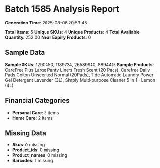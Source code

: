 # Batch 1585 Analysis Report

**Generation Time**: 2025-08-06 20:53:45

**Total Items**: 5
**Unique SKUs**: 4
**Unique Products**: 4
**Total Available Quantity**: 252.00
**Near Expiry Products**: 0

## Sample Data
**Sample SKUs**: 1290450, 1189734, 26589940, 8894416
**Sample Products**: CareFree Plus Large Panty Liners Fresh Scent (20 Pads), Carefree Daily Pads Cotton Unscented Normal (20Pads), Tide Automatic Laundry Power Gel Detergent Lavender (3L), Simply Multi-purpose Cleaner 5 in 1 - Lemon (4L)

## Financial Categories
- **Personal Care**: 3 items
- **Home Care**: 2 items

## Missing Data
- **Skus**: 0 missing
- **Product_ids**: 0 missing
- **Product_names**: 0 missing
- **Barcodes**: 1 missing

